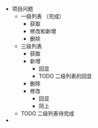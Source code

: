 - 项目问题
	- 一级列表 （完成）
		- 获取
		- 修改和新增
		- 删除
	- 三级列表
		- 获取
		- 新增
			- 回显
			- TODO 二级列表的回显
		- 删除
		- 修改
			- 回显
			- 同上
	- TODO 二级列表待完成
-